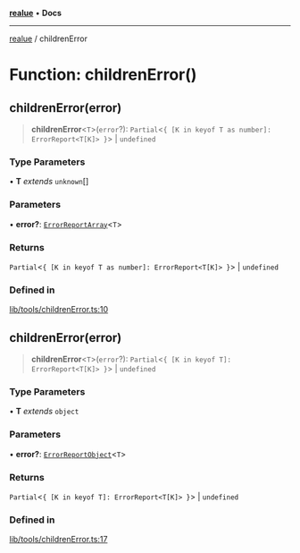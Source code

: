 [**realue**](../README.md) • **Docs**

***

[realue](../README.md) / childrenError

# Function: childrenError()

## childrenError(error)

> **childrenError**\<`T`\>(`error`?): `Partial`\<`{ [K in keyof T as number]: ErrorReport<T[K]> }`\> \| `undefined`

### Type Parameters

• **T** *extends* `unknown`[]

### Parameters

• **error?**: [`ErrorReportArray`](../type-aliases/ErrorReportArray.md)\<`T`\>

### Returns

`Partial`\<`{ [K in keyof T as number]: ErrorReport<T[K]> }`\> \| `undefined`

### Defined in

[lib/tools/childrenError.ts:10](https://github.com/nevoland/realue/blob/cbce77129663d64110c6eeb5270a3b7841e0b453/lib/tools/childrenError.ts#L10)

## childrenError(error)

> **childrenError**\<`T`\>(`error`?): `Partial`\<`{ [K in keyof T]: ErrorReport<T[K]> }`\> \| `undefined`

### Type Parameters

• **T** *extends* `object`

### Parameters

• **error?**: [`ErrorReportObject`](../type-aliases/ErrorReportObject.md)\<`T`\>

### Returns

`Partial`\<`{ [K in keyof T]: ErrorReport<T[K]> }`\> \| `undefined`

### Defined in

[lib/tools/childrenError.ts:17](https://github.com/nevoland/realue/blob/cbce77129663d64110c6eeb5270a3b7841e0b453/lib/tools/childrenError.ts#L17)
